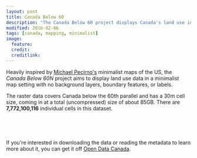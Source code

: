```yaml
---
layout: post
title: Canada Below 60
description: "The Canada Below 60 project displays Canada's land use in a minimalist mapping style."
modified: 2016-02-06
tags: [canada, mapping, minimalist]
image:
  feature:
  credit:
  creditlink: 
---
```

Heavily inspired by [Michael Pecirno's](http://www.michaelpecirno.com/) minimalist maps of the US, the *Canada Below 60N* project aims to display land use data in a minimalist map setting with no background layers, boundary features, or labels. 

The raster data covers Canada below the 60th parallel and has a 30m cell size, coming in at a total (uncompressed) size of about 85GB. There are **7,772,100,116** individual cells in this dataset. 


<figure class="third">
	<a href="{{ site.url }}/images/urban_below60.png"><img src="{{ site.url }}/images/thumbs/urban_thumb.png" alt=""></a>
	<a href="{{ site.url }}/images/cropland_below60.png"><img src="{{ site.url }}/images/thumbs/cropland_thumb.png" alt=""></a>
	<a href="{{ site.url }}/images/wetlands_below60.png"><img src="{{ site.url }}/images/thumbs/wetlands_thumb.png" alt=""></a>
</figure>
<figure class="third">
	<a href="{{ site.url }}/images/water_below60.png"><img src="{{ site.url }}/images/thumbs/water_thumb.png" alt=""></a>
	<a href="{{ site.url }}/images/forets_below60.png.png"><img src="{{ site.url }}/images/thumbs/forests_thumb.png" alt=""></a>
	<a href="{{ site.url }}/images/grass_below60.png"><img src="{{ site.url }}/images/thumbs/grass_thumb.png" alt=""></a>
</figure>

If you're interested in downloading the data or reading the metadata to learn more about it, you can get it off [Open Data Canada](http://open.canada.ca/data/en/dataset/18e3ef1a-497c-40c6-8326-aac1a34a0dec).
